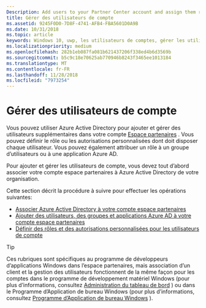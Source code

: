 ```yaml
---
Description: Add users to your Partner Center account and assign them roles with specific permissions.
title: Gérer des utilisateurs de compte
ms.assetid: 9245F0D0-7D8F-4741-AFB4-FBA5601D0A9B
ms.date: 10/31/2018
ms.topic: article
keywords: Windows 10, uwp, les utilisateurs de comptes, gérer les utilisateurs, azure ad, multiutilisateur, plusieurs utilisateurs
ms.localizationpriority: medium
ms.openlocfilehash: 282b1eb087fa081b621437206f338ed4b6d3569b
ms.sourcegitcommit: b5c9c18e70625ab770946b8243f3465ee1013184
ms.translationtype: MT
ms.contentlocale: fr-FR
ms.lasthandoff: 11/28/2018
ms.locfileid: "7973254"
---
```

# <a name="manage-account-users"></a>Gérer des utilisateurs de compte

Vous pouvez utiliser Azure Active Directory pour ajouter et gérer des utilisateurs supplémentaires dans votre compte [Espace partenaires](https://partner.microsoft.com/dashboard) . Vous pouvez définir le rôle ou les autorisations personnalisées dont doit disposer chaque utilisateur. Vous pouvez également attribuer un rôle à un groupe d’utilisateurs ou à une application Azure AD.

Pour ajouter et gérer les utilisateurs de compte, vous devez tout d’abord associer votre compte espace partenaires à Azure Active Directory de votre organisation. 

Cette section décrit la procédure à suivre pour effectuer les opérations suivantes:

-   [Associer Azure Active Directory à votre compte espace partenaires](associate-azure-ad-with-dev-center.md)
-   [Ajouter des utilisateurs, des groupes et applications Azure AD à votre compte espace partenaires](add-users-groups-and-azure-ad-applications.md)
-   [Définir des rôles et des autorisations personnalisées pour les utilisateurs de compte](set-custom-permissions-for-account-users.md)

> [!TIP]
> Ces rubriques sont spécifiques au programme de développeurs d’applications Windows dans l’espace partenaires, mais association d’un client et la gestion des utilisateurs fonctionnent de la même façon pour les comptes dans le programme de développement matériel Windows (pour plus d’informations, consultez [Administration du tableau de bord](https://docs.microsoft.com/windows-hardware/drivers/dashboard/dashboard-administration) ) ou dans le Programme d’Application de bureau Windows (pour plus d’informations, consultez [Programme d’Application de bureau Windows](https://docs.microsoft.com/windows/desktop/appxpkg/windows-desktop-application-program#add-and-manage-account-users) ).

